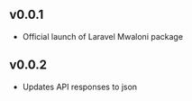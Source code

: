 ## v0.0.1

- Official launch of Laravel Mwaloni package

## v0.0.2

- Updates API responses to json
